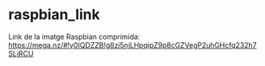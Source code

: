 # raspbian_link

Link de la imatge Raspbian comprimida:
https://mega.nz/#!y0IQDZZB!g8zi5njLHpqipZ9p8cGZVegP2uhGHcfq232h7SLjRCU
